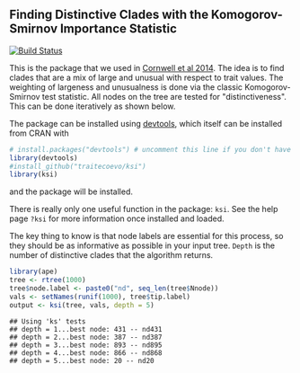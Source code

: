 <!-- README.md is generated from README.Rmd. Please edit that file -->
Finding Distinctive Clades with the Komogorov-Smirnov Importance Statistic
--------------------------------------------------------------------------

[![Build Status](https://travis-ci.org/traitecoevo/ksi.svg?branch=master)](https://travis-ci.org/traitecoevo/ksi)

This is the package that we used in [Cornwell et al 2014](10.1111/1365-2745.12208). The idea is to find clades that are a mix of large and unusual with respect to trait values. The weighting of largeness and unusualness is done via the classic Komogorov-Smirnov test statistic. All nodes on the tree are tested for "distinctiveness". This can be done iteratively as shown below.

The package can be installed using [devtools](https://github.com/hadley/devtools), which itself can be installed from CRAN with

``` r
# install.packages("devtools") # uncomment this line if you don't have devtools installed
library(devtools)
#install_github("traitecoevo/ksi")
library(ksi)
```

and the package will be installed.

There is really only one useful function in the package: `ksi`. See the help page `?ksi` for more information once installed and loaded.

The key thing to know is that node labels are essential for this process, so they should be as informative as possible in your input tree. `Depth` is the number of distinctive clades that the algorithm returns.

``` r
library(ape)
tree <- rtree(1000)
tree$node.label <- paste0("nd", seq_len(tree$Nnode))
vals <- setNames(runif(1000), tree$tip.label)
output <- ksi(tree, vals, depth = 5)
```

    ## Using 'ks' tests
    ## depth = 1...best node: 431 -- nd431
    ## depth = 2...best node: 387 -- nd387
    ## depth = 3...best node: 893 -- nd895
    ## depth = 4...best node: 866 -- nd868
    ## depth = 5...best node: 20 -- nd20
